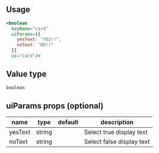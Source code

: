 ## Usage

```jsx
<boolean
  keyName="card"
  uiParams={{
    yesText: "YES!!",
    noText: "NO!!"
  }}
  ui="card"/>
```

<!-- STORY -->

## Value type

```js
boolean
```

## uiParams props (optional)

<table>
  <thead>
    <tr>
      <th>name</th>
      <th>type</th>
      <th>default</th>
      <th>description</th>
    </tr>
  </thead>
  <tbody>
    <tr>
      <td>yesText</td>
      <td>string</td>
      <td></td>
      <td>Select true display text</td>
    </tr>
    <tr>
      <td>noText</td>
      <td>string</td>
      <td></td>
      <td>Select false display text</td>
    </tr>
  </tbody>
</table>